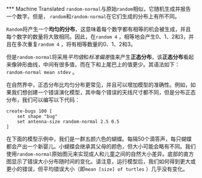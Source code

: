 ﻿*** Machine Translated
`random-normal`与原始`random`相似，它随机生成并报告一个数字。但是， `random`和`random-normal`在它们生成的分布上有所不同。

`Random`将产生一个**均匀的分布**，这意味着每个数字都有相等的机会被生成，并且每个数字的数量将大致相同。因此，在`random 4` ，相等地会产生0、1、2和3，并且在多次重复`random 4` ，将有相等数量的0、1、2和3。

但是`random-normal`将采用*平均值*和*标准偏差*值来产生**正态分布**，该**正态分布**看起来像钟形曲线，中间有很多值，而在下和上尾巴上的值更少。其语法如下： `random-normal mean stdev` 。

在自然界中，正态分布比均匀分布更常见，并且可以增加模型的准确性。例如，如果我们想创建一个错误演化模型，其中每个错误的天线尺寸都不同，但是分布正态分布，我们可以编写以下代码：



```
create-bugs 100 [
	set shape "bug"
	set antenna-size random-normal 2.5 0.5
]
```


在下面的模型示例中，我们是一群五颜六色的蝴蝶。每隔50个滴答声，每只蝴蝶都会产出一个新婴儿。小蝴蝶会继承其父母的颜色，但大小可能会略有不同。我们使用`random-normal`原始图元来实现成人和儿童之间的自然大小差异。底部的直方图显示了错误大小分布随时间的变化。请注意，运行模型后，我们如何得到更大或更小的错误，但平均错误大小（即`mean [size] of turtles` ）几乎没有变化。